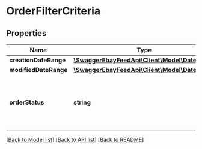 # OrderFilterCriteria

## Properties
Name | Type | Description | Notes
------------ | ------------- | ------------- | -------------
**creationDateRange** | [**\SwaggerEbayFeedApi\Client\Model\DateRange**](DateRange.md) |  | [optional] 
**modifiedDateRange** | [**\SwaggerEbayFeedApi\Client\Model\DateRange**](DateRange.md) |  | [optional] 
**orderStatus** | **string** | The order status of the orders returned. If the filter is omitted from createOrderTask call, orders that are in both ACTIVE and COMPLETED states are returned. For implementation help, refer to &lt;a href&#x3D;&#39;https://developer.ebay.com/api-docs/sell/feed/types/api:OrderStatusEnum&#39;&gt;eBay API documentation&lt;/a&gt; | [optional] 

[[Back to Model list]](../README.md#documentation-for-models) [[Back to API list]](../README.md#documentation-for-api-endpoints) [[Back to README]](../README.md)



